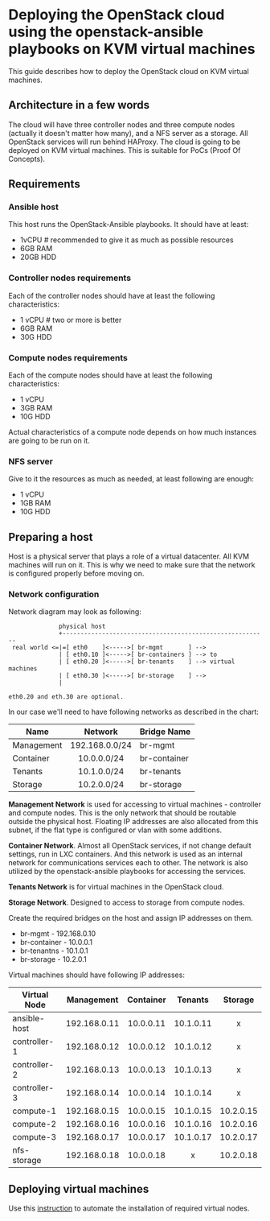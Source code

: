 # Deploying the OpenStack cloud using the openstack-ansible playbooks on KVM virtual machines

This guide describes how to deploy the OpenStack cloud on KVM virtual machines.


## Architecture in a few words

The cloud will have three controller nodes and three compute nodes (actually it doesn't matter how many), and a NFS server as a storage. All OpenStack services will run behind HAProxy. The cloud is going to be deployed on KVM virtual machines. This is suitable for PoCs (Proof Of Concepts).


## Requirements

### Ansible host

This host runs the OpenStack-Ansible playbooks. It should have at least:
- 1vCPU            # recommended to give it as much as possible resources
- 6GB RAM
- 20GB HDD


### Controller nodes requirements

Each of the controller nodes should have at least the following characteristics:
- 1 vCPU           # two or more is better
- 6GB RAM
- 30G HDD


### Compute nodes requirements

Each of the compute nodes should have at least the following characteristics:
- 1 vCPU        
- 3GB RAM
- 10G HDD

Actual characteristics of a compute node depends on how much instances are going to be
run on it.


### NFS server

Give to it the resources as much as needed, at least following are enough:
- 1 vCPU
- 1GB RAM
- 10G HDD


## Preparing a host

Host is a physical server that plays a role of a virtual datacenter. All KVM machines will run on it. This is why we need to make sure that the network is configured properly before moving on.


### Network configuration

Network diagram may look as following:

```
              physical host
              +---------------------------------------------------------
 real world <=|=[ eth0    ]<----->[ br-mgmt       ] -->
              | [ eth0.10 ]<----->[ br-containers ] --> to
              | [ eth0.20 ]<----->[ br-tenants    ] --> virtual machines
              | [ eth0.30 ]<----->[ br-storage    ] -->
              |

eth0.20 and eth.30 are optional.
```


In our case we'll need to have following networks as described in the chart:

| Name           | Network            | Bridge Name  |
|----------------|:------------------:|--------------|
| Management     | 192.168.0.0/24     | br-mgmt      |
| Container      | 10.0.0.0/24        | br-container |
| Tenants        | 10.1.0.0/24        | br-tenants   |
| Storage        | 10.2.0.0/24        | br-storage   |

**Management Network** is used for accessing to virtual machines - controller and compute nodes. This is the only network that should be routable outside the physical host. Floating IP addresses are also allocated from this subnet, if the flat type is configured or vlan with some additions.


**Container Network**. Almost all OpenStack services, if not change default settings, run
in LXC containers. And this  network is used as an internal network for communications services
each to other. The network is also utilized by the openstack-ansible playbooks for accessing the services.


**Tenants Network** is for virtual machines in the OpenStack cloud.


**Storage Network**. Designed to access to storage from compute nodes.


Create the required bridges on the host and assign IP addresses on them.
- br-mgmt - 192.168.0.10
- br-container - 10.0.0.1
- br-tenantns - 10.1.0.1
- br-storage - 10.2.0.1

Virtual machines should have following IP addresses:

| Virtual Node | Management   | Container | Tenants   | Storage   |
|--------------|:------------:|:---------:|:---------:|:---------:|
| ansible-host | 192.168.0.11 | 10.0.0.11 | 10.1.0.11 | x         |
| controller-1 | 192.168.0.12 | 10.0.0.12 | 10.1.0.12 | x         |
| controller-2 | 192.168.0.13 | 10.0.0.13 | 10.1.0.13 | x         |
| controller-3 | 192.168.0.14 | 10.0.0.14 | 10.1.0.14 | x         |
| compute-1    | 192.168.0.15 | 10.0.0.15 | 10.1.0.15 | 10.2.0.15 |
| compute-2    | 192.168.0.16 | 10.0.0.16 | 10.1.0.16 | 10.2.0.16 |
| compute-3    | 192.168.0.17 | 10.0.0.17 | 10.1.0.17 | 10.2.0.17 |
| nfs-storage  | 192.168.0.18 | 10.0.0.18 | x         | 10.2.0.18 |


## Deploying virtual machines

Use this [instruction](https://github.com/Mad-ness/openstack-installs/blob/master/infra_getcmds.py.md) to automate the installation of required virtual nodes.



 

